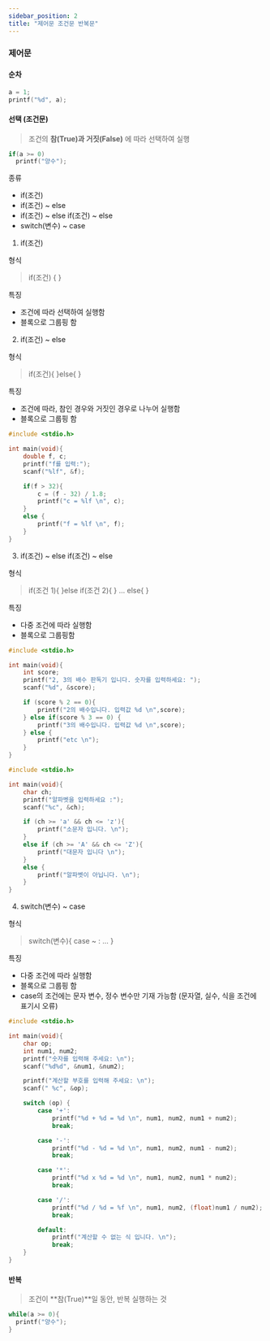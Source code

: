 ```yaml
---
sidebar_position: 2
title: "제어문 조건문 반복문"
---
```


### 제어문

#### 순차

```c
a = 1;
printf("%d", a);
```

#### 선택 (조건문)

> 조건의 **참(True)과 거짓(False)** 에 따라 선택하여 실행

```c
if(a >= 0)
  printf("양수");
```

종류

- if(조건)
- if(조건) ~ else
- if(조건) ~ else if(조건) ~ else
- switch(변수) ~ case

1. if(조건)

형식

> if(조건) { }

특징

- 조건에 따라 선택하여 실행함
- 블록으로 그룹핑 함

2. if(조건) ~ else

형식

> if(조건){ }else{ }

특징

- 조건에 따라, 참인 경우와 거짓인 경우로 나누어 실행함
- 블록으로 그룹핑 함

```c
#include <stdio.h>

int main(void){
    double f, c;
    printf("f를 입력:");
    scanf("%lf", &f);

    if(f > 32){
        c = (f - 32) / 1.8;
        printf("c = %lf \n", c);
    }
    else {
        printf("f = %lf \n", f);
    }
}
```

3. if(조건) ~ else if(조건) ~ else

형식

> if(조건 1){ }else if(조건 2){ } ... else{ }

특징

- 다중 조건에 따라 실행함
- 블록으로 그룹핑함

```c
#include <stdio.h>

int main(void){
    int score;
    printf("2, 3의 배수 판독기 입니다. 숫자를 입력하세요: ");
    scanf("%d", &score);

    if (score % 2 == 0){
        printf("2의 배수입니다. 입력값 %d \n",score);
    } else if(score % 3 == 0) {
        printf("3의 배수입니다. 입력값 %d \n",score);
    } else {
        printf("etc \n");
    }
}
```

```c
#include <stdio.h>

int main(void){
    char ch;
    printf("알파벳을 입력하세요 :");
    scanf("%c", &ch);

    if (ch >= 'a' && ch <= 'z'){
        printf("소문자 입니다. \n");
    }
    else if (ch >= 'A' && ch <= 'Z'){
        printf("대문자 입니다 \n");
    }
    else {
        printf("알파벳이 아닙니다. \n");
    }
}
```

4. switch(변수) ~ case

형식

> switch(변수){ case ~ : ... }

특징

- 다중 조건에 따라 실행함
- 블록으로 그룹핑 함
- case의 조건에는 문자 변수, 정수 변수만 기재 가능함 (문자열, 실수, 식을 조건에 표기시 오류)

```c
#include <stdio.h>

int main(void){
    char op;
    int num1, num2;
    printf("숫자를 입력해 주세요: \n");
    scanf("%d%d", &num1, &num2);

    printf("계산할 부호를 입력해 주세요: \n");
    scanf(" %c", &op);

    switch (op) {
        case '+':
            printf("%d + %d = %d \n", num1, num2, num1 + num2);
            break;

        case '-':
            printf("%d - %d = %d \n", num1, num2, num1 - num2);
            break;

        case '*':
            printf("%d x %d = %d \n", num1, num2, num1 * num2);
            break;

        case '/':
            printf("%d / %d = %f \n", num1, num2, (float)num1 / num2);
            break;

        default:
            printf("계산할 수 없는 식 입니다. \n");
            break;
    }
}
```

#### 반복

> 조건이 **참(True)**일 동안, 반복 실행하는 것

```c
while(a >= 0){
  printf("양수");
}
```
